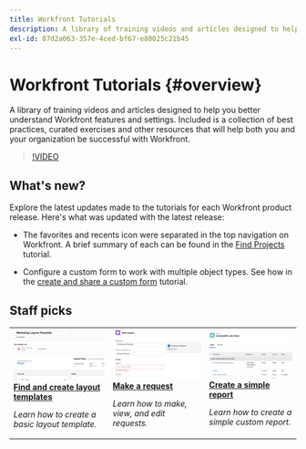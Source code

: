 ```yaml
---
title: Workfront Tutorials
description: A library of training videos and articles designed to help you better understand Workfront features and settings.  Included is a collection of best practices, curated exercises and other resources that will help both you and your organization be successful with Workfront.
exl-id: 07d2a063-357e-4ced-bf67-e80025c21b45
---
```

# Workfront Tutorials {#overview}

A library of training videos and articles designed to help you better understand Workfront features and settings.  Included is a collection of best practices, curated exercises and other resources that will help both you and your organization be successful with Workfront.

>[!VIDEO](https://video.tv.adobe.com/v/335063/?quality=12&learn=on)

<!-- 

This is the landing page of the user guide. It should be the first list item in the TOC.md file. 
See other user landing pages to get ideas. 

-->

<div id="whats-new-section">

## What's new?

Explore the latest updates made to the tutorials for each Workfront product release. Here's what was updated with the latest release:

* The favorites and recents icon were separated in the top navigation on Workfront. A brief summary of each can be found in the <a href="/help/manage-work/projects/find-projects.md">Find Projects</a> tutorial.

* Configure a custom form to work with multiple object types. See how in the <a href="/help/custom-data/custom-forms/custom-forms-creating-and-sharing-a-custom-form.md">create and share a custom form</a> tutorial.

</div>

<div id="recs-overview-body-1"></div>
<div id="recs-overview-body-2"></div>
<div id="recs-overview-body-3"></div>
<div id="recs-overview-body-4"></div>
<div id="recs-overview-body-5"></div>
<div id="recs-overview-body-6"></div>

<div id="staff-picks-section">

## Staff picks

<table style="margin-top: 0 !important">
  <tr>
   <td>
      <a href="/help/administration-and-setup/layout-templates/find-layout-templates.md">
      <img alt="Find and create layout templates" src="./assets/ltemp_01.png"/>
      </a>
      <div>
         <a href="/help/administration-and-setup/layout-templates/find-layout-templates.md"><strong>Find and create layout templates</strong></a>
      </div>
      <p>
         <em>Learn how to create a basic layout template.</em>
      </p>
    </td>
   <td>
      <a href="/help/manage-work/issues-requests/make-a-request.md">
      <img alt="Make a request" src="./assets/nrequest_01.png"/>
      </a>
      <div>
         <a href="/help/manage-work/issues-requests/make-a-request.md"><strong>Make a request</strong></a>
      </div>
      <p>
         <em>Learn how to make, view, and edit requests.</em>
      </p>

   <td>
      <a href="/help/reporting/basic-reporting/create-a-simple-report.md">
      <img alt="Create a simple report" src="./assets/sreport_01.png"/>
      </a>
      <div>
         <a href="/help/reporting/basic-reporting/create-a-simple-report.md"><strong>Create a simple report</strong></a>
      </div>
      <p>
         <em>Learn how to create a simple custom report.</em>
      </p>
    </td>
  </tr>
</table>

</div>